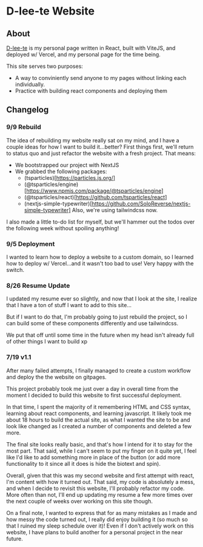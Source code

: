 # D-lee-te Website

## About
[D-lee-te](http://a.com) is my personal page written in React, built with ViteJS, and deployed w/ Vercel, and my personal page for the time being.

This site serves two purposes:
- A way to conviniently send anyone to my pages without linking each individually.
- Practice with building react components and deploying them



## Changelog
### 9/9 Rebuild
The idea of rebuilding my website really sat on my mind, and I have a couple ideas for how I want to build it...better? First things first, we'll return to status quo and just refactor the website with a fresh project.
That means:
- We bootstrapped our project with NextJS
- We grabbed the following packages:
  - (tsparticles)[https://particles.js.org/]
  - (@tsparticles/engine)[https://www.npmjs.com/package/@tsparticles/engine]
  - (@tsparticles/react)[https://github.com/tsparticles/react]
  - (nextjs-simple-typewriter)[https://github.com/SoloReverse/nextjs-simple-typewriter]
Also, we're using tailwindcss now.

I also made a little to-do list for myself, but we'll hammer out the todos over the following week without spoiling anything!
### 9/5 Deployment
I wanted to learn how to deploy a website to a custom domain, so I learned how to deploy w/ Vercel...and it wasn't too bad to use! Very happy with the switch.
### 8/26 Resume Update
I updated my resume ever so slightly, and now that I look at the site, I realize that I have a ton of stuff I want to add to this site...

But if I want to do that, I'm probably going to just rebuild the project, so I can build some of these components differently and use tailwindcss.

We put that off until some time in the future when my head isn't already full of other things I want to build xp
### 7/19 v1.1
After many failed attempts, I finally managed to create a custom workflow and deploy the the website on gitpages.

This project probably took me just over a day in overall time from the moment I decided to build this website to first successful deployment.

In that time, I spent the majority of it remembering HTML and CSS syntax, learning about react components, and learning javascript. It likely took me about 18 hours to build the actual site, as what I wanted the site to be and look like changed as I created a number of components and deleted a few more.

The final site looks really basic, and that's how I intend for it to stay for the most part. That said, while I can't seem to put my finger on it quite yet, I feel like I'd like to add something more in place of the button (or add more functionality to it since all it does is hide the biotext and spin).

Overall, given that this was my second website and first attempt with react, I'm content with how it turned out. That said, my code is absolutely a mess, and when I decide to revisit this website, I'll probably refactor my code. More often than not, I'll end up updating my resume a few more times over the next couple of weeks over working on this site though.

On a final note, I wanted to express that for as many mistakes as I made and how messy the code turned out, I really did enjoy building it (so much so that I ruined my sleep schedule over it)! Even if I don't actively work on this website, I have plans to build another for a personal project in the near future.
